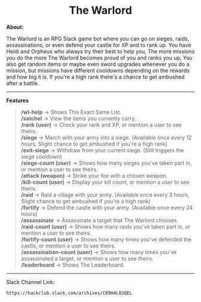 <h1 align="center"> The Warlord </h1>

**About:**

The Warlord is an RPG Slack game bot where you can go on sieges, raids, assassinations, or even defend your castle for XP and to rank up.
You have Heidi and Orpheus who always try their best to help you, The more missions you do the more The Warlord becomes proud of you and ranks you up,
You also get random items or maybe even sword upgrades whenever you do a mission, but missions have different cooldowns depending on the rewards and how big it is.
If you're a high rank there's a chance to get ambushed after a battle.

***
**Features**

> **/wl-help** → Shows This Exact Same List.<br>
> **/satchel** → View the items you currently carry.<br>
> **/rank (user)** → Check your rank and XP, or mention a user to see theirs.<br>
> **/siege** → March with your army into a siege. (Available once every 12 hours, Slight chance to get ambushed if you're a high rank)<br>
> **/exit-siege** → Withdraw from your current siege. (Still triggers the siege cooldown)<br>
> **/siege-count (user)** → Shows how many sieges you've taken part in, or mention a user to see theirs.<br>
> **/attack (weapon)** → Strike your foe with a chosen weapon.<br>
> **/kill-count (user)** → Display your kill count, or mention a user to see theirs.<br>
> **/raid** → Raid a village with your army. (Available once every 3 hours, Slight chance to get ambushed if you're a high rank)<br>
> **/fortify** → Defend the castle with your army. (Available once every 24 hours)<br>
> **/assassinate** → Assassinate a target that The Warlord chooses.<br>
> **/raid-count (user)** → Shows how many raids you've taken part in, or mention a user to see theirs.<br>
> **/fortify-count (user)** → Shows how many times you've defended the castle, or mention a user to see theirs.<br>
> **/assassination-count (user)** → Shows how many times you've assassinated a target, or mention a user to see theirs.<br>
> **/leaderboard** → Shows The Leaderboard.<br>

***

Slack Channel Link:

```https://hackclub.slack.com/archives/C09H4L83QEL```